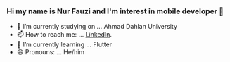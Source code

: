 ### Hi my name is Nur Fauzi and I'm interest in mobile developer 👋
- 🔭 I’m currently studying on ... Ahmad Dahlan University
- 📫 How to reach me: ... [LinkedIn](https://www.linkedin.com/in/nur-fauzi-864159203/).
- 🌱 I’m currently learning ... Flutter
- 😄 Pronouns: ... He/him

<!--
**uzifauzi/uzifauzi** is a ✨ _special_ ✨ repository because its `README.md` (this file) appears on your GitHub profile.

Here are some ideas to get you started:

- 🔭 I’m currently working on ...
- 🌱 I’m currently learning ...
- 👯 I’m looking to collaborate on ...
- 🤔 I’m looking for help with ...
- 💬 Ask me about ...
- 📫 How to reach me: ...
- 😄 Pronouns: ...
- ⚡ Fun fact: ...
-->
